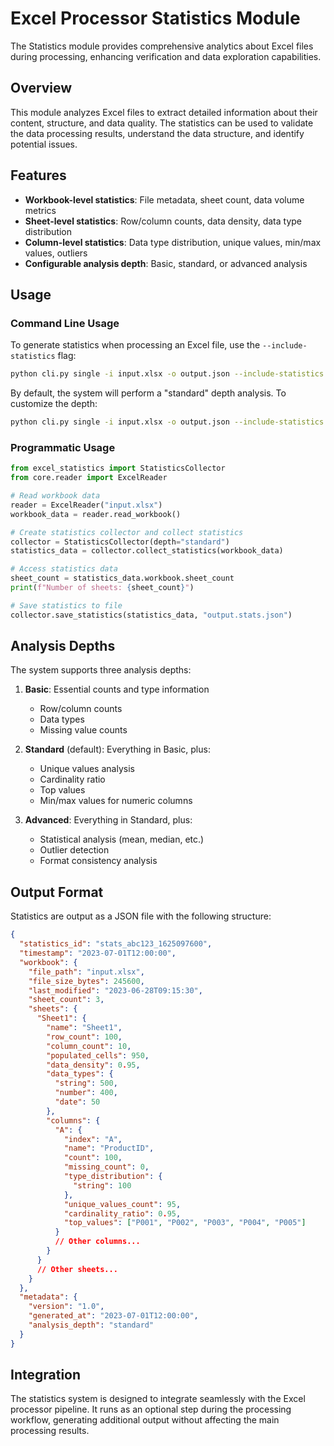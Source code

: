 # Excel Processor Statistics Module

The Statistics module provides comprehensive analytics about Excel files during processing, enhancing verification and data exploration capabilities.

## Overview

This module analyzes Excel files to extract detailed information about their content, structure, and data quality. The statistics can be used to validate the data processing results, understand the data structure, and identify potential issues.

## Features

- **Workbook-level statistics**: File metadata, sheet count, data volume metrics
- **Sheet-level statistics**: Row/column counts, data density, data type distribution
- **Column-level statistics**: Data type distribution, unique values, min/max values, outliers
- **Configurable analysis depth**: Basic, standard, or advanced analysis

## Usage

### Command Line Usage

To generate statistics when processing an Excel file, use the `--include-statistics` flag:

```bash
python cli.py single -i input.xlsx -o output.json --include-statistics
```

By default, the system will perform a "standard" depth analysis. To customize the depth:

```bash
python cli.py single -i input.xlsx -o output.json --include-statistics --statistics-depth advanced
```

### Programmatic Usage

```python
from excel_statistics import StatisticsCollector
from core.reader import ExcelReader

# Read workbook data
reader = ExcelReader("input.xlsx")
workbook_data = reader.read_workbook()

# Create statistics collector and collect statistics
collector = StatisticsCollector(depth="standard")
statistics_data = collector.collect_statistics(workbook_data)

# Access statistics data
sheet_count = statistics_data.workbook.sheet_count
print(f"Number of sheets: {sheet_count}")

# Save statistics to file
collector.save_statistics(statistics_data, "output.stats.json")
```

## Analysis Depths

The system supports three analysis depths:

1. **Basic**: Essential counts and type information
   - Row/column counts
   - Data types
   - Missing value counts

2. **Standard** (default): Everything in Basic, plus:
   - Unique values analysis
   - Cardinality ratio
   - Top values
   - Min/max values for numeric columns

3. **Advanced**: Everything in Standard, plus:
   - Statistical analysis (mean, median, etc.)
   - Outlier detection
   - Format consistency analysis

## Output Format

Statistics are output as a JSON file with the following structure:

```json
{
  "statistics_id": "stats_abc123_1625097600",
  "timestamp": "2023-07-01T12:00:00",
  "workbook": {
    "file_path": "input.xlsx",
    "file_size_bytes": 245600,
    "last_modified": "2023-06-28T09:15:30",
    "sheet_count": 3,
    "sheets": {
      "Sheet1": {
        "name": "Sheet1",
        "row_count": 100,
        "column_count": 10,
        "populated_cells": 950,
        "data_density": 0.95,
        "data_types": {
          "string": 500,
          "number": 400,
          "date": 50
        },
        "columns": {
          "A": {
            "index": "A",
            "name": "ProductID",
            "count": 100,
            "missing_count": 0,
            "type_distribution": {
              "string": 100
            },
            "unique_values_count": 95,
            "cardinality_ratio": 0.95,
            "top_values": ["P001", "P002", "P003", "P004", "P005"]
          }
          // Other columns...
        }
      }
      // Other sheets...
    }
  },
  "metadata": {
    "version": "1.0",
    "generated_at": "2023-07-01T12:00:00",
    "analysis_depth": "standard"
  }
}
```

## Integration

The statistics system is designed to integrate seamlessly with the Excel processor pipeline. It runs as an optional step during the processing workflow, generating additional output without affecting the main processing results. 